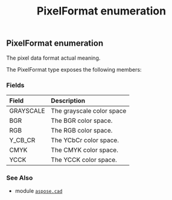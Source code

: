 ﻿---
title: PixelFormat enumeration
second_title: Aspose.CAD for Python via .NET API References
description: 
type: docs
weight: 740
url: /aspose.cad/pixelformat/
is_root: false
---

## PixelFormat enumeration

The pixel data format actual meaning.



The PixelFormat type exposes the following members:

### Fields
| Field | Description |
| :- | :- |
| GRAYSCALE | The grayscale color space |
| BGR | The BGR color space. |
| RGB | The RGB color space. |
| Y_CB_CR | The YCbCr color space. |
| CMYK | The CMYK color space. |
| YCCK | The YCCK color space. |



### See Also
* module [`aspose.cad`](..)

